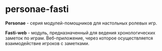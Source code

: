 # personae-fasti

**Personae** - серия модулей-помощников для настольных ролевых игр.

**Fasti-web** - модуль, предназначенный для ведения хронологических заметок по играм. Веб-приложение, через которое осуществляется взаимодействие игроков с заметками. 
